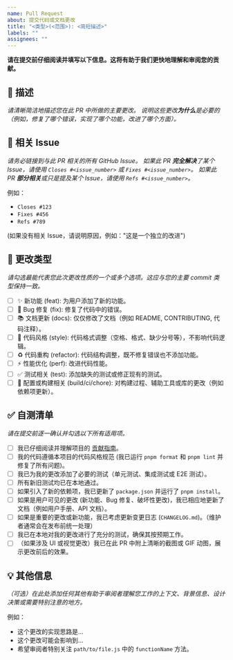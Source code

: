 ```yaml
---
name: Pull Request
about: 提交代码或文档更改
title: "<类型>(<范围>): <简短描述>"
labels: ""
assignees: ""
---
```


**请在提交前仔细阅读并填写以下信息。这将有助于我们更快地理解和审阅您的贡献。**

## 📝 描述

_请清晰简洁地描述您在此 PR 中所做的主要更改。_
_说明这些更改**为什么**是必要的（例如，修复了哪个错误，实现了哪个功能，改进了哪个方面）。_

## 🔗 相关 Issue

_请务必链接到与此 PR 相关的所有 GitHub Issue。_
_如果此 PR **完全解决**了某个 Issue，请使用 `Closes #<issue_number>` 或 `Fixes #<issue_number>`。_
_如果此 PR **部分相关**或只是提及某个 Issue，请使用 `Refs #<issue_number>`。_

例如：

- `Closes #123`
- `Fixes #456`
- `Refs #789`

(如果没有相关 Issue，请说明原因，例如："这是一个独立的改进")

## 🚀 更改类型

_请勾选最能代表您此次更改性质的一个或多个选项。这应与您的主要 commit 类型保持一致。_

- [ ] ✨ 新功能 (feat): 为用户添加了新的功能。
- [ ] 🐛 Bug 修复 (fix): 修复了代码中的错误。
- [ ] 📚 文档更新 (docs): 仅仅修改了文档（例如 README, CONTRIBUTING, 代码注释）。
- [ ] 💅 代码风格 (style): 代码格式调整（空格、格式、缺少分号等），不影响代码逻辑。
- [ ] ♻️ 代码重构 (refactor): 代码结构调整，既不修复错误也不添加功能。
- [ ] ⚡️ 性能优化 (perf): 改进代码性能。
- [ ] ✅ 测试相关 (test): 添加缺失的测试或修正现有的测试。
- [ ] 🔧 配置或构建相关 (build/ci/chore): 对构建过程、辅助工具或库的更改（例如依赖项更新）。

## ✅ 自测清单

_请在提交前逐一确认并勾选以下所有适用项。_

- [ ] 我已仔细阅读并理解项目的 [贡献指南](CONTRIBUTING.md)。
- [ ] 我的代码遵循本项目的代码风格规范 (我已运行 `pnpm format` 和 `pnpm lint` 并修复了所有问题)。
- [ ] 我已为我的更改添加了必要的测试（单元测试、集成测试或 E2E 测试）。
- [ ] 所有新旧测试均已在本地通过。
- [ ] 如果引入了新的依赖项，我已更新了 `package.json` 并运行了 `pnpm install`。
- [ ] 如果是用户可见的更改 (新功能、Bug 修复、破坏性更改)，我已相应地更新了文档（例如用户手册、API 文档）。
- [ ] 如果是重要的更改或新功能，我已考虑更新变更日志 (`CHANGELOG.md`)。（维护者通常会在发布前统一处理）
- [ ] 我已在本地对我的更改进行了充分的测试，确保其按预期工作。
- [ ] （如果涉及 UI 或视觉更改）我已在此 PR 中附上清晰的截图或 GIF 动图，展示更改前后的效果。

## 💡 其他信息

_（可选）在此处添加任何其他有助于审阅者理解您工作的上下文、背景信息、设计决策或需要特别注意的地方。_

例如：

- 这个更改的实现思路是...
- 这个更改可能会影响到...
- 希望审阅者特别关注 `path/to/file.js` 中的 `functionName` 方法。
